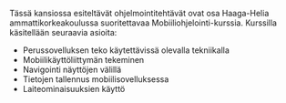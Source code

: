 Tässä kansiossa esiteltävät ohjelmointitehtävät ovat osa Haaga-Helia ammattikorkeakoulussa suoritettavaa Mobiiliohjelointi-kurssia. Kurssilla käsitellään seuraavia asioita: 
- Perussovelluksen teko käytettävissä olevalla tekniikalla
- Mobiilikäyttöliittymän tekeminen
- Navigointi näyttöjen välillä
- Tietojen tallennus mobiilisovelluksessa
- Laiteominaisuuksien käyttö
